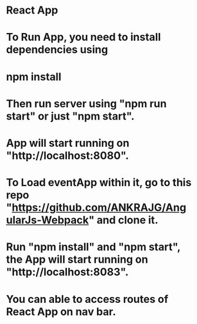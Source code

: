 # React App

# To Run App, you need to install dependencies using 
# npm install

# Then run server using "npm run start" or just "npm start".

# App will start running on "http://localhost:8080".

# To Load eventApp within it, go to this repo "https://github.com/ANKRAJG/AngularJs-Webpack" and clone it.

# Run "npm install" and "npm start", the App will start running on "http://localhost:8083".

# You can able to access routes of React App on nav bar.